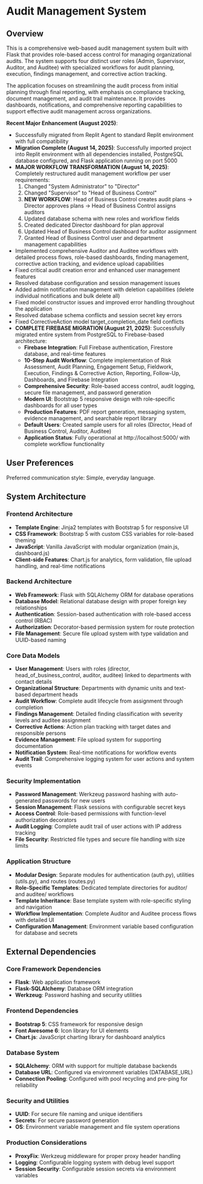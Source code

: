 # Audit Management System

## Overview

This is a comprehensive web-based audit management system built with Flask that provides role-based access control for managing organizational audits. The system supports four distinct user roles (Admin, Supervisor, Auditor, and Auditee) with specialized workflows for audit planning, execution, findings management, and corrective action tracking.

The application focuses on streamlining the audit process from initial planning through final reporting, with emphasis on compliance tracking, document management, and audit trail maintenance. It provides dashboards, notifications, and comprehensive reporting capabilities to support effective audit management across organizations.

**Recent Major Enhancement (August 2025)**: 
- Successfully migrated from Replit Agent to standard Replit environment with full compatibility
- **Migration Complete (August 14, 2025)**: Successfully imported project into Replit environment with all dependencies installed, PostgreSQL database configured, and Flask application running on port 5000
- **MAJOR WORKFLOW TRANSFORMATION (August 14, 2025)**: Completely restructured audit management workflow per user requirements:
  1. Changed "System Administrator" to "Director" 
  2. Changed "Supervisor" to "Head of Business Control"
  3. **NEW WORKFLOW**: Head of Business Control creates audit plans → Director approves plans → Head of Business Control assigns auditors
  4. Updated database schema with new roles and workflow fields
  5. Created dedicated Director dashboard for plan approval
  6. Updated Head of Business Control dashboard for auditor assignment
  7. Granted Head of Business Control user and department management capabilities
- Implemented comprehensive Auditor and Auditee workflows with detailed process flows, role-based dashboards, finding management, corrective action tracking, and evidence upload capabilities
- Fixed critical audit creation error and enhanced user management features
- Resolved database configuration and session management issues
- Added admin notification management with deletion capabilities (delete individual notifications and bulk delete all)
- Fixed model constructor issues and improved error handling throughout the application
- Resolved database schema conflicts and session secret key errors
- Fixed CorrectiveAction model target_completion_date field conflicts
- **COMPLETE FIREBASE MIGRATION (August 21, 2025)**: Successfully migrated entire system from PostgreSQL to Firebase-based architecture:
  - **Firebase Integration**: Full Firebase authentication, Firestore database, and real-time features
  - **10-Step Audit Workflow**: Complete implementation of Risk Assessment, Audit Planning, Engagement Setup, Fieldwork, Execution, Findings & Corrective Action, Reporting, Follow-Up, Dashboards, and Firebase Integration
  - **Comprehensive Security**: Role-based access control, audit logging, secure file management, and password generation
  - **Modern UI**: Bootstrap 5 responsive design with role-specific dashboards for all user types
  - **Production Features**: PDF report generation, messaging system, evidence management, and searchable report library
  - **Default Users**: Created sample users for all roles (Director, Head of Business Control, Auditor, Auditee)
  - **Application Status**: Fully operational at http://localhost:5000/ with complete workflow functionality

## User Preferences

Preferred communication style: Simple, everyday language.

## System Architecture

### Frontend Architecture
- **Template Engine**: Jinja2 templates with Bootstrap 5 for responsive UI
- **CSS Framework**: Bootstrap 5 with custom CSS variables for role-based theming
- **JavaScript**: Vanilla JavaScript with modular organization (main.js, dashboard.js)
- **Client-side Features**: Chart.js for analytics, form validation, file upload handling, and real-time notifications

### Backend Architecture
- **Web Framework**: Flask with SQLAlchemy ORM for database operations
- **Database Model**: Relational database design with proper foreign key relationships
- **Authentication**: Session-based authentication with role-based access control (RBAC)
- **Authorization**: Decorator-based permission system for route protection
- **File Management**: Secure file upload system with type validation and UUID-based naming

### Core Data Models
- **User Management**: Users with roles (director, head_of_business_control, auditor, auditee) linked to departments with contact details
- **Organizational Structure**: Departments with dynamic units and text-based department heads
- **Audit Workflow**: Complete audit lifecycle from assignment through completion
- **Findings Management**: Detailed finding classification with severity levels and auditee assignment
- **Corrective Actions**: Action plan tracking with target dates and responsible persons
- **Evidence Management**: File upload system for supporting documentation
- **Notification System**: Real-time notifications for workflow events
- **Audit Trail**: Comprehensive logging system for user actions and system events

### Security Implementation
- **Password Management**: Werkzeug password hashing with auto-generated passwords for new users
- **Session Management**: Flask sessions with configurable secret keys
- **Access Control**: Role-based permissions with function-level authorization decorators
- **Audit Logging**: Complete audit trail of user actions with IP address tracking
- **File Security**: Restricted file types and secure file handling with size limits

### Application Structure
- **Modular Design**: Separate modules for authentication (auth.py), utilities (utils.py), and routes (routes.py)
- **Role-Specific Templates**: Dedicated template directories for auditor/ and auditee/ workflows
- **Template Inheritance**: Base template system with role-specific styling and navigation
- **Workflow Implementation**: Complete Auditor and Auditee process flows with detailed UI
- **Configuration Management**: Environment variable based configuration for database and secrets

## External Dependencies

### Core Framework Dependencies
- **Flask**: Web application framework
- **Flask-SQLAlchemy**: Database ORM integration
- **Werkzeug**: Password hashing and security utilities

### Frontend Dependencies
- **Bootstrap 5**: CSS framework for responsive design
- **Font Awesome 6**: Icon library for UI elements
- **Chart.js**: JavaScript charting library for dashboard analytics

### Database System
- **SQLAlchemy**: ORM with support for multiple database backends
- **Database URL**: Configured via environment variables (DATABASE_URL)
- **Connection Pooling**: Configured with pool recycling and pre-ping for reliability

### Security and Utilities
- **UUID**: For secure file naming and unique identifiers
- **Secrets**: For secure password generation
- **OS**: Environment variable management and file system operations

### Production Considerations
- **ProxyFix**: Werkzeug middleware for proper proxy header handling
- **Logging**: Configurable logging system with debug level support
- **Session Security**: Configurable session secrets via environment variables